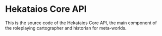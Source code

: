 # Hekataios Core API

This is the source code of the Hekataios Core API, the main component of the roleplaying cartographer and historian for meta-worlds.


